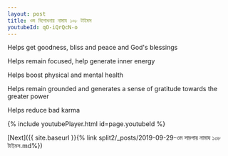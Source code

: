 ```yaml
---
layout: post
title: ওম বিশোধনায় নামায ১০৮ টাইমস
youtubeId: qO-iQrQcN-o
---
```

 
 
Helps get goodness, bliss and peace and God's blessings
 
Helps remain focused, help generate inner energy 
 
Helps boost physical and mental health 
 
Helps remain grounded and generates a sense of gratitude towards the greater power 
 
Helps reduce bad karma
 
 
 
 


{% include youtubePlayer.html id=page.youtubeId %}
 
[Next]({{ site.baseurl }}{% link  split2/_posts/2019-09-29-ওম সাড়্গায় নামায ১০৮ টাইমস.md%})
 
